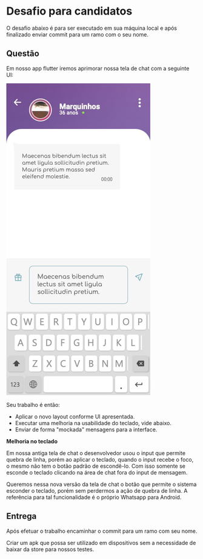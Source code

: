 # Desafio para candidatos

O desafio abaixo é para ser executado em sua máquina local e após finalizado enviar commit para um ramo com o seu nome.

## Questão

Em nosso app flutter iremos aprimorar nossa tela de chat com a seguinte UI:

![Tela Chat](https://github.com/Ge2Gether/desafio-flutter/blob/main/doc/tela-chat.jpg?raw=true)

Seu trabalho é então:

- Aplicar o novo layout conforme UI apresentada.
- Executar uma melhoria na usabilidade do teclado, vide abaixo.
- Enviar de forma "mockada" mensagens para a interface.

**Melhoria no teclado**

Em nossa antiga tela de chat o desenvolvedor usou o input que permite quebra de linha, porém ao aplicar o teclado, quando o input recebe o foco, o mesmo não tem o botão padrão de escondê-lo. Com isso somente se esconde o teclado clicando na área de chat fora do input de mensagem. 

Queremos nessa nova versão da tela de chat o botão que permite o sistema esconder o teclado, porém sem perdermos a ação de quebra de linha. A referência para tal funcionalidade é o próprio Whatsapp para Android.

## Entrega

Após efetuar o trabalho encaminhar o commit para um ramo com seu nome.

Criar um apk que possa ser utilizado em dispositivos sem a necessidade de baixar da store para nossos testes.

